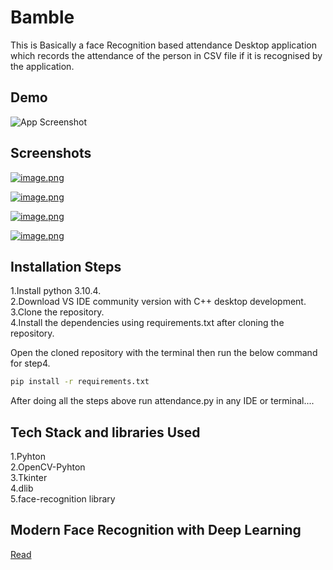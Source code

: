 # Bamble

This is Basically a face Recognition based attendance Desktop application
which records the attendance of the person in CSV file if it is recognised by the application.

## Demo

![App Screenshot](https://i.imgur.com/DpnVbPy.gif)

## Screenshots

[![image.png](https://i.postimg.cc/rFwy8Rjp/image.png)](https://postimg.cc/8sxg45q8)

[![image.png](https://i.postimg.cc/W31YDVH0/image.png)](https://postimg.cc/SXHf5BqK)

[![image.png](https://i.postimg.cc/KvMq3JJp/image.png)](https://postimg.cc/PPdzBzG1)

[![image.png](https://i.postimg.cc/cJXXGjLC/image.png)](https://postimg.cc/3y0ggtpQ)

## Installation Steps

1.Install python 3.10.4.  
2.Download VS IDE community version with C++ desktop development.  
3.Clone the repository.  
4.Install the dependencies using requirements.txt after cloning the repository.

Open the cloned repository with the terminal then run the below command for step4.

```bash
pip install -r requirements.txt
```

After doing all the steps above run attendance.py in any IDE or terminal....

## Tech Stack and libraries Used

1.Pyhton  
2.OpenCV-Pyhton  
3.Tkinter  
4.dlib  
5.face-recognition library

## Modern Face Recognition with Deep Learning

[Read](https://medium.com/@ageitgey/machine-learning-is-fun-part-4-modern-face-recognition-with-deep-learning-c3cffc121d78)
